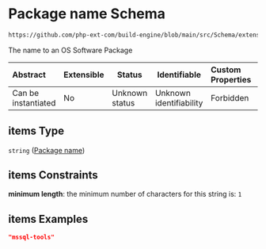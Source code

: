 # Package name Schema

```txt
https://github.com/php-ext-com/build-engine/blob/main/src/Schema/extension.json#/properties/deps/patternProperties/[a-z]+/properties/packages/items
```

The name to an OS Software Package


| Abstract            | Extensible | Status         | Identifiable            | Custom Properties | Additional Properties | Access Restrictions | Defined In                                                                     |
| :------------------ | ---------- | -------------- | ----------------------- | :---------------- | --------------------- | ------------------- | ------------------------------------------------------------------------------ |
| Can be instantiated | No         | Unknown status | Unknown identifiability | Forbidden         | Allowed               | none                | [extension.schema.json\*](../out/extension.schema.json "open original schema") |

## items Type

`string` ([Package name](extension-properties-dependencies-patternproperties-os-dependency-definition-properties-package-list-package-name.md))

## items Constraints

**minimum length**: the minimum number of characters for this string is: `1`

## items Examples

```json
"mssql-tools"
```
